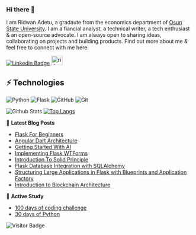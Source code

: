### Hi there 👋

<!--
**corpsgeek/corpsgeek** is a ✨ _special_ ✨ repository because its `README.md` (this file) appears on your GitHub profile.

Here are some ideas to get you started:

- 🔭 I’m currently working on ...
- 🌱 I’m currently learning ...
- 👯 I’m looking to collaborate on ...
- 🤔 I’m looking for help with ...
- 💬 Ask me about ...
- 📫 How to reach me: ...
- 😄 Pronouns: ...
- ⚡ Fun fact: ...
-->


I am Ridwan Adetu, a gradaute from the economics department of [Osun State University](http://www.uniosun.edu.ng/). I am a fiancial analyst, a technical writer, a tech enthusiast & an open-source advocate. I am always open to sharing ideas, collaborating on projects and building products. Find out more about me & feel free to connect with me here:

[![Linkedin Badge](https://img.shields.io/badge/-corpsgeek-red?style=flat-square&logo=Linkedin&logoColor=white&link=https://www.linkedin.com/in/ridwan-adetu/)](https://www.linkedin.com/in/ridwan-adetu/)
<a href="https://www.section.io/engineering-education/authors/adetu-ridwan/">
  <img src="https://www.vectorlogo.zone/logos/sectionio/sectionio-ar21.svg" alt="ridwan adetu's Section Profile" height="25" width="30">
</a>


## ⚡ Technologies

![Python](https://img.shields.io/badge/-Python-black?style=flat-square&logo=Python)
![Flask](https://img.shields.io/badge/-Flask-black?style=flat-square&logo=flask)
![GitHub](https://img.shields.io/badge/-GitHub-181717?style=flat-square&logo=github)
![Git](https://img.shields.io/badge/-Git-black?style=flat-square&logo=git)

![Github Stats](https://github-readme-stats.vercel.app/api?username=corpsgeek&show_icons=true)
[![Top Langs](https://github-readme-stats.vercel.app/api/top-langs/?username=corpsgeek&hide=css)](https://github.com/corpsgeek/github-readme-stats)


📜 **Latest Blog Posts**
<!-- BLOG-POST-LIST:START -->
- [Flask For Beginners](https://www.section.io/engineering-education/complete-guide-on-installing-flask-for-beginners/)
- [Angular Dart Architecture](https://hackernoon.com/angular-dart-architecture-4bf1f4265c5e)
- [Getting Started With AI](https://hackernoon.com/the-ideal-introduction-to-getting-started-with-strong-and-weak-ai-part-1-x26fd3040)
- [Implementing Flask WTForms](https://www.section.io/engineering-education/implementing-flask-wtform/)
- [Introduction To Solid Principle](https://www.section.io/engineering-education/introduction-to-solid-principle/)
- [Flask Database Integration with SQLAlchemy](https://www.section.io/engineering-education/flask-database-integration-with-sqlalchemy/)
- [Structuring Large Applications in Flask with Blueprints and Application Factory](https://www.section.io/engineering-education/structuring-large-applications-with-blueprints-and-application-factory-in-flask/)
- [Introduction to Blockchain Architecture](https://www.section.io/engineering-education/an-introduction-to-blockchain-architecture/)
<!-- BLOG-POST-LIST:END -->

📕 **Active Study**
<!-- Study repo:START -->
- [100 days of coding challenge](https://github.com/corpsgeek/100-days-of-code)
- [30 days of Python](https://github.com/corpsgeek/30-days-of-python)
<!-- Study repo:END -->

![Visitor Badge](https://visitor-badge.laobi.icu/badge?page_id=corpsgeek.corpsgeek)

